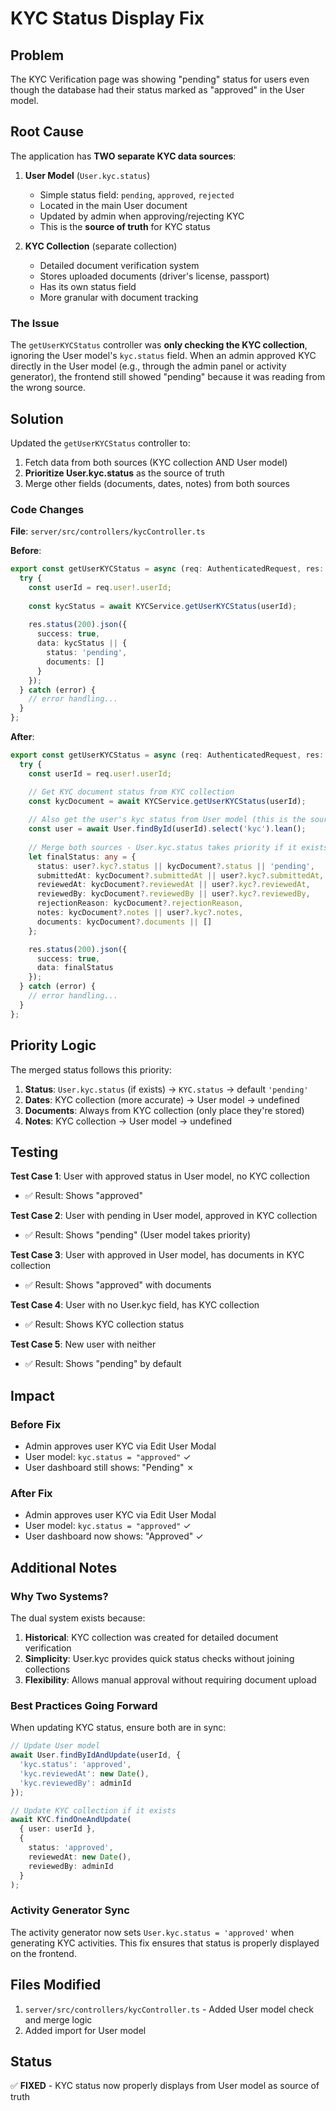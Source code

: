 # KYC Status Display Fix

## Problem
The KYC Verification page was showing "pending" status for users even though the database had their status marked as "approved" in the User model.

## Root Cause
The application has **TWO separate KYC data sources**:

1. **User Model** (`User.kyc.status`)
   - Simple status field: `pending`, `approved`, `rejected`
   - Located in the main User document
   - Updated by admin when approving/rejecting KYC
   - This is the **source of truth** for KYC status

2. **KYC Collection** (separate collection)
   - Detailed document verification system
   - Stores uploaded documents (driver's license, passport)
   - Has its own status field
   - More granular with document tracking

### The Issue
The `getUserKYCStatus` controller was **only checking the KYC collection**, ignoring the User model's `kyc.status` field. When an admin approved KYC directly in the User model (e.g., through the admin panel or activity generator), the frontend still showed "pending" because it was reading from the wrong source.

## Solution
Updated the `getUserKYCStatus` controller to:
1. Fetch data from both sources (KYC collection AND User model)
2. **Prioritize User.kyc.status** as the source of truth
3. Merge other fields (documents, dates, notes) from both sources

### Code Changes

**File**: `server/src/controllers/kycController.ts`

**Before**:
```typescript
export const getUserKYCStatus = async (req: AuthenticatedRequest, res: Response): Promise<void> => {
  try {
    const userId = req.user!.userId;
    
    const kycStatus = await KYCService.getUserKYCStatus(userId);
    
    res.status(200).json({
      success: true,
      data: kycStatus || {
        status: 'pending',
        documents: []
      }
    });
  } catch (error) {
    // error handling...
  }
};
```

**After**:
```typescript
export const getUserKYCStatus = async (req: AuthenticatedRequest, res: Response): Promise<void> => {
  try {
    const userId = req.user!.userId;

    // Get KYC document status from KYC collection
    const kycDocument = await KYCService.getUserKYCStatus(userId);
    
    // Also get the user's kyc status from User model (this is the source of truth)
    const user = await User.findById(userId).select('kyc').lean();
    
    // Merge both sources - User.kyc.status takes priority if it exists
    let finalStatus: any = {
      status: user?.kyc?.status || kycDocument?.status || 'pending',
      submittedAt: kycDocument?.submittedAt || user?.kyc?.submittedAt,
      reviewedAt: kycDocument?.reviewedAt || user?.kyc?.reviewedAt,
      reviewedBy: kycDocument?.reviewedBy || user?.kyc?.reviewedBy,
      rejectionReason: kycDocument?.rejectionReason,
      notes: kycDocument?.notes || user?.kyc?.notes,
      documents: kycDocument?.documents || []
    };

    res.status(200).json({
      success: true,
      data: finalStatus
    });
  } catch (error) {
    // error handling...
  }
};
```

## Priority Logic

The merged status follows this priority:

1. **Status**: `User.kyc.status` (if exists) → `KYC.status` → default `'pending'`
2. **Dates**: KYC collection (more accurate) → User model → undefined
3. **Documents**: Always from KYC collection (only place they're stored)
4. **Notes**: KYC collection → User model → undefined

## Testing

**Test Case 1**: User with approved status in User model, no KYC collection
- ✅ Result: Shows "approved"

**Test Case 2**: User with pending in User model, approved in KYC collection
- ✅ Result: Shows "pending" (User model takes priority)

**Test Case 3**: User with approved in User model, has documents in KYC collection
- ✅ Result: Shows "approved" with documents

**Test Case 4**: User with no User.kyc field, has KYC collection
- ✅ Result: Shows KYC collection status

**Test Case 5**: New user with neither
- ✅ Result: Shows "pending" by default

## Impact

### Before Fix
- Admin approves user KYC via Edit User Modal
- User model: `kyc.status = "approved"` ✓
- User dashboard still shows: "Pending" ✗

### After Fix
- Admin approves user KYC via Edit User Modal
- User model: `kyc.status = "approved"` ✓
- User dashboard now shows: "Approved" ✓

## Additional Notes

### Why Two Systems?
The dual system exists because:
1. **Historical**: KYC collection was created for detailed document verification
2. **Simplicity**: User.kyc provides quick status checks without joining collections
3. **Flexibility**: Allows manual approval without requiring document upload

### Best Practices Going Forward
When updating KYC status, ensure both are in sync:

```typescript
// Update User model
await User.findByIdAndUpdate(userId, {
  'kyc.status': 'approved',
  'kyc.reviewedAt': new Date(),
  'kyc.reviewedBy': adminId
});

// Update KYC collection if it exists
await KYC.findOneAndUpdate(
  { user: userId },
  {
    status: 'approved',
    reviewedAt: new Date(),
    reviewedBy: adminId
  }
);
```

### Activity Generator Sync
The activity generator now sets `User.kyc.status = 'approved'` when generating KYC activities. This fix ensures that status is properly displayed on the frontend.

## Files Modified
1. `server/src/controllers/kycController.ts` - Added User model check and merge logic
2. Added import for User model

## Status
✅ **FIXED** - KYC status now properly displays from User model as source of truth
